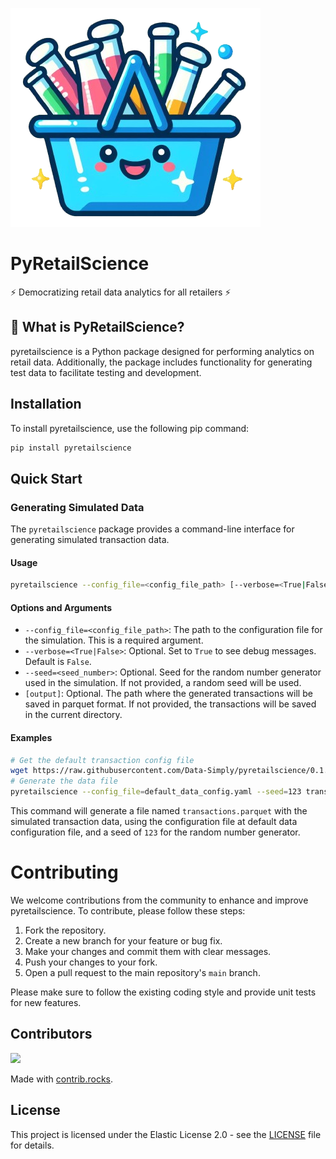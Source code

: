 ![pyretailscience logo](https://raw.githubusercontent.com/Data-Simply/pyretailscience/main/logo.png)

# PyRetailScience

⚡ Democratizing retail data analytics for all retailers ⚡

## 🤔 What is PyRetailScience?

pyretailscience is a Python package designed for performing analytics on retail data. Additionally, the package includes functionality for generating test data to facilitate testing and development.

## Installation

To install pyretailscience, use the following pip command:

```bash
pip install pyretailscience
```

## Quick Start

### Generating Simulated Data

The `pyretailscience` package provides a command-line interface for generating simulated transaction data.

#### Usage
```bash
pyretailscience --config_file=<config_file_path> [--verbose=<True|False>] [--seed=<seed_number>] [output]
```

#### Options and Arguments
- `--config_file=<config_file_path>`: The path to the configuration file for the simulation. This is a required argument.
- `--verbose=<True|False>`: Optional. Set to `True` to see debug messages. Default is `False`.
- `--seed=<seed_number>`: Optional. Seed for the random number generator used in the simulation. If not provided, a random seed will be used.
- `[output]`: Optional. The path where the generated transactions will be saved in parquet format. If not provided, the transactions will be saved in the current directory.

#### Examples
```bash
# Get the default transaction config file
wget https://raw.githubusercontent.com/Data-Simply/pyretailscience/0.1.1/data/default_data_config.yaml
# Generate the data file
pyretailscience --config_file=default_data_config.yaml --seed=123 transactions.parquet
```
This command will generate a file named `transactions.parquet` with the simulated transaction data, using the configuration file at default data configuration file, and a seed of `123` for the random number generator.


# Contributing

We welcome contributions from the community to enhance and improve pyretailscience. To contribute, please follow these steps:

1. Fork the repository.
2. Create a new branch for your feature or bug fix.
3. Make your changes and commit them with clear messages.
4. Push your changes to your fork.
5. Open a pull request to the main repository's `main` branch.

Please make sure to follow the existing coding style and provide unit tests for new features.

## Contributors

<a href="https://github.com/Data-Simply/pyretailscience/graphs/contributors">
  <img src="https://contrib.rocks/image?repo=Data-Simply/pyretailscience" />
</a>

Made with [contrib.rocks](https://contrib.rocks).

## License

This project is licensed under the Elastic License 2.0 - see the [LICENSE](LICENSE) file for details.
